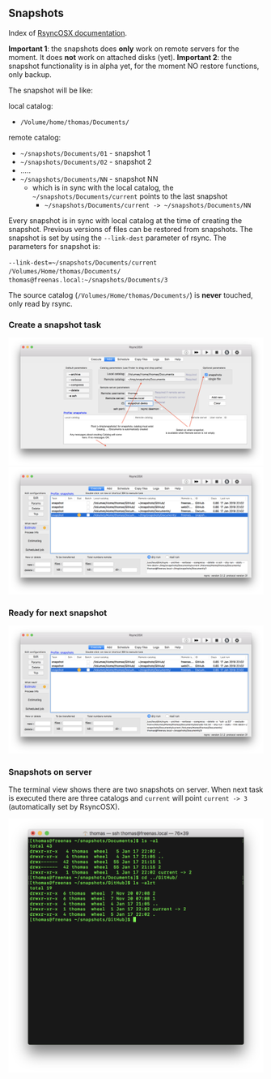 ## Snapshots

Index of [RsyncOSX documentation](https://rsyncosx.github.io/Documentation/).

**Important 1**: the snapshots does **only** work on remote servers for the moment. It does **not** work on attached disks (yet).
**Important 2**: the snapshot functionality is in alpha yet, for the moment NO restore functions, only backup.

The snapshot will be like:

local catalog:
- `/Volume/home/thomas/Documents/`

remote catalog:
- `~/snapshots/Documents/01` - snapshot 1
- `~/snapshots/Documents/02` - snapshot 2
- .....
- `~/snapshots/Documents/NN` - snapshot NN
  - which is in sync with the local catalog, the `~/snapshots/Documents/current` points to the last snapshot
	- `~/snapshots/Documents/current -> ~/snapshots/Documents/NN`

Every snapshot is in sync with local catalog at the time of creating the snapshot. Previous versions of files can be restored from snapshots. The snapshot is set by using the `--link-dest` parameter of rsync. The parameters for snapshot is:

`--link-dest=~/snapshots/Documents/current /Volumes/Home/thomas/Documents/ thomas@freenas.local:~/snapshots/Documents/3`

The source catalog (`/Volumes/Home/thomas/Documents/`) is **never** touched, only read by rsync.

### Create a snapshot task

![Main view](screenshots/master/snapshots/createtask.png)
![Main view](screenshots/master/snapshots/readyforbackup.png)

### Ready for next snapshot

![Main view](screenshots/master/snapshots/snapshottasks.png)

### Snapshots on server

The terminal view shows there are two snapshots on server. When next task is executed there are three catalogs and `current` will point `current -> 3` (automatically set by RsyncOSX).

![Main view](screenshots/master/snapshots/snapshotroot1.png)
